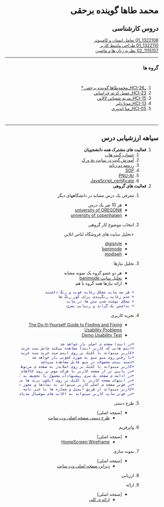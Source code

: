 <div dir="rtl">        

# محمد طاها گوینده برحقی


## دروس کارشناسی
[1322108_01 تعامل انسان و كامپيوتر ](https://github.com/Mtaha00/PNU_3991_AR/tree/main/HumanComputerInteraction)
<br>
[1322110_01 طراحي واسط كاربر](https://github.com/Mtaha00/PNU_3991_AR/tree/main/UserInterfaceDesign)
<br>
[1115157_02 نظریه زبان ها و ماشین ](https://github.com/Mtaha00/PNU_3991_AR/tree/main/Theory%20of%20languages%20and%20machines)
<br>

------------------------

### گروه ها
<br>

1. [_HCI-26_محمدطاها گوينده برحقي * ](https://github.com/AliRazavi-edu/PNU_3991/tree/master/_BSc/HumanComputerInteraction/1322108_01/26_%D9%85%D8%AD%D9%85%D8%AF%D8%B7%D8%A7%D9%87%D8%A7%20%DA%AF%D9%88%D9%8A%D9%86%D8%AF%D9%87%20%D8%A8%D8%B1%D8%AD%D9%82%D9%8A)
 1. [ HCI-23_عسل كريم خراساني](https://github.com/AliRazavi-edu/PNU_3991/tree/master/_BSc/HumanComputerInteraction/1322108_01/23_%D8%B9%D8%B3%D9%84%20%D9%83%D8%B1%D9%8A%D9%85%20%D8%AE%D8%B1%D8%A7%D8%B3%D8%A7%D9%86%D9%8A)
1. [ HCI-15_مريم شعباني لالاني](https://github.com/AliRazavi-edu/PNU_3991/tree/master/_BSc/HumanComputerInteraction/1322108_01/15_%D9%85%D8%B1%D9%8A%D9%85%20%D8%B4%D8%B9%D8%A8%D8%A7%D9%86%D9%8A%20%D9%84%D8%A7%D9%84%D8%A7%D9%86%D9%8A)
1. [ HCI-13_مونا دلير](https://github.com/AliRazavi-edu/PNU_3991/tree/master/_BSc/HumanComputerInteraction/1322108_01/13_%D9%85%D9%88%D9%86%D8%A7%20%D8%AF%D9%84%D9%8A%D8%B1)
1. [ HCI-05_منا اندوري](https://github.com/AliRazavi-edu/PNU_3991/tree/master/_BSc/HumanComputerInteraction/1322108_01/05_%D9%85%D9%86%D8%A7%20%D8%A7%D9%86%D8%AF%D9%88%D8%B1%D9%8A)
<br>


----------

##  سیاهه ارزشیابی درس

1. **فعالیت های مشترک همه دانشجویان**
    1. [حساب گیت هاب](https://github.com/Mtaha00/) 
    2. [آموزش گیت در سایت پچ ورک](http://jlord.us/patchwork/)
    3. [رزومه دو زبانه](https://mtaha00.github.io/)
    4. [SOP](https://mtaha00.github.io/SOP/)
    5. [PNU-Ar](https://github.com/Mtaha00/PNU_3991_AR)
    6. [JavaScript_certificate](https://github.com/Mtaha00/PNU_3991_AR/blob/main/JavaScript_certificate/cert-1024-11160403.jpg)
2. **فعالیت های گروهی**
    1. معرفی یک درس مشابه در دانشگاههای دیگر
        - هر 10 نفر یک درس
        - [#university of OREGON](https://communications.uoregon.edu/content/wireframes)
        - [university of copenhagen](https://studies.ku.dk/masters/computer-science/programme-structure/recommended_studytracks/hci/)
   2. انتخاب موضوع کار گروهی
        
        +تحلیل سایت های فروشگاه لباس انلاین
        + [digistyle](https://www.digistyle.com/)
        + [banimode](http://banimode.com/)
        + [modiseh](https://www.modiseh.com/)
        
    3. تحلیل نیازها
        - هر دو عضو گروه یک نمونه مشابه
        + [تحلیل سایت banimode](https://github.com/Mtaha00/PNU_3991_AR/blob/main/HumanComputerInteraction/tahlil%20homepage/tahlil%20home%20page.pdf)
        - ارائه نیازها همه گروه با هم
        ```diff
        + هر سه سایت مشکل رعایت فونت و رنگ داشتند 
        + عدم رعایت رنگبندی برای کور رنگ ها
        + مشکل نوشته شدن متن ها در سایت
        + نداشتن بک گراند و زیبایی بصری
    4. تجربه کاربری
        - [The Do-It-Yourself Guide to Finding and Fixing Usability Problems](http://www.sensible.com/rsme.html)
        - [Demo Usability Test](https://youtu.be/1UCDUOB_aS8)
        ```diff
        +در ابتدا صفحه ی اصلی باز خواهد شد
        +ایتم هایی که کاربر ابتدا مشاهده میکند شامل سبد خرید ورود به سایت قسمت سرچ و منو
        +کاربر میتواند با کلیک بر روی ایتم سبد خرید سبد خرید خود را مشاهده کند
        +با رفتن روی منو منو به صورت کشویی باز خواهد شد
        +دسته بندی محصولات در منو قابل مشاهده میباشد
        +کاربر میتواند با کلیک بر روی اسلایدر به صفحه ی مربوط به اسلایدر مراجعه کند
        +در پایین تر از صفحه کاربر با هرکت موس بر روی کالاهای به نمایش درامده میتواند کالاها را به صورت دیگر مشاهده کند
        +در ادامه ی صفحه یک سری پیشنهادات محصول یا تخفیف به کاربر داده میشود
        +در انتهای صفحه کاربر با کلیک بر روی ایکون برند ها میتواند محصولات آن برند را مشاهده کند
        +در فوتر صفحه ی اصلی کاربر میتواند به نمادها و مجوز های سایت دسترسی داشته باشد
        +کاربر میتواند از طریق ایمیل و شماره ها یا خبر نامه با سایت در ارتباط باشد
        +در فوتر سایت کاربر میتواند به اکانت های سوشیال مدیای سایت دسترسی داشته باشد
    5. طرح دستی
        - [صفحه اصلی]
            - [طرح دستی صفحه اصلی وب سایت](https://github.com/Mtaha00/PNU_3991_AR/blob/main/HumanComputerInteraction/tarh%20dasti/%D8%B7%D8%B1%D8%AD%20%D8%AF%D8%B3%D8%AA%DB%8C%20%D8%A7%D8%B2%20%D8%B5%D9%81%D8%AD%D9%87%20%D8%A7%D8%B5%D9%84%DB%8C%20%DB%8C%DA%A9%20%D8%B3%D8%A7%DB%8C%D8%AA.pdf)
    6. وایرفریم
         - [صفحه اصلی]
            - [HomeScreen Wireframe](https://github.com/Mtaha00/PNU_3991_AR/tree/main/HumanComputerInteraction/%D9%88%D8%A7%DB%8C%D8%B1%D9%81%D8%B1%DB%8C%D9%85)
    7. نمونه سازی
        - [صفحه اصلی]
            - [دیزاین صفحه اصلی وب سایت](https://github.com/Mtaha00/PNU_3991_AR/tree/main/HumanComputerInteraction/%D9%86%D9%85%D9%88%D9%86%D9%87%201) 
    9. ارزیابی
        
    10. ارائه 
        - [صفحه اصلی]
            - [ارائه ی کلی](https://drive.google.com/file/d/1DraJrXrI7kgefzYvYhY1YtOKbbbj8j-5/view?usp=sharing)
</div>
